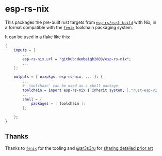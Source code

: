 # esp-rs-nix

This packages the pre-built rust targets from
[`esp-rs/rust-build`](https://github.com/esp-rs/rust-build) with Nix, in a
format compatible with the [`fenix`](https://github.com/nix-community/fenix)
toolchain packaging system.

It can be used in a flake like this:

```nix
{
    inputs = {
        ...
        esp-rs-nix.url = "github:denbeigh2000/esp-rs-nix";
        ...
    };

    outputs = { nixpkgs, esp-rs-nix, ... }: {
        ...
        # `toolchain` can be used as a shell package
        toolchain = import esp-rs-nix { inherit system; }."rust-esp-v1.82.0.3";
        ...
        shell = {
            packages = [ toolchain ];
        };

    };
}
```
<!--
Untested, but maybe projects can be built with crane/naersk?
-->

## Thanks

Thanks to [`fenix`](https://github.com/nix-community/fenix) for the tooling and
[@ar3s3ru](https://github.com/ar3s3ru) for [sharing detailed prior art](https://github.com/nix-community/fenix/issues/58#issuecomment-2156056797)
